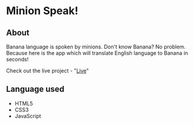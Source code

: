 # Minion Speak!



## About 
Banana language is spoken by minions.
Don't know Banana? No problem. Because here is the app which will translate English language to Banana in seconds!

Check out the live project - "[Live](https://banana-translator-bysam.netlify.app/)"

## Language used

- HTML5
- CSS3
- JavaScript







